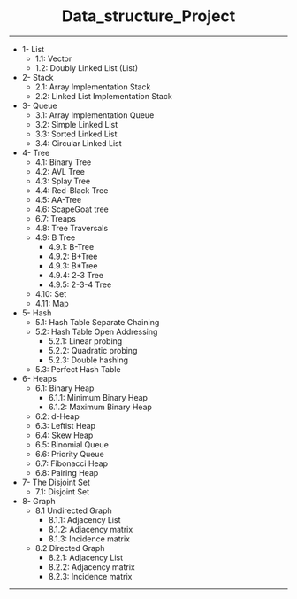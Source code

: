  # <center> **Data_structure_Project** </center>
-----------------------------------------------

- 1- List  
   - 1.1: Vector
   - 1.2: Doubly Linked List (List)
- 2- Stack 
   - 2.1: Array Implementation Stack
   - 2.2: Linked List Implementation Stack
- 3- Queue
   - 3.1: Array Implementation Queue
   - 3.2: Simple Linked List
   - 3.3: Sorted Linked List
   - 3.4: Circular Linked List
- 4- Tree  
   - 4.1: Binary Tree 
   - 4.2: AVL Tree  
   - 4.3: Splay Tree
   - 4.4: Red-Black Tree
   - 4.5: AA-Tree
   - 4.6: ScapeGoat tree 
   - 6.7: Treaps    
   - 4.8: Tree Traversals 
   - 4.9: B Tree
      - 4.9.1: B-Tree
      - 4.9.2: B+Tree
      - 4.9.3: B*Tree
      - 4.9.4: 2-3 Tree
      - 4.9.5: 2-3-4 Tree
   - 4.10: Set
   - 4.11: Map
- 5- Hash
   - 5.1: Hash Table Separate Chaining
   - 5.2: Hash Table Open Addressing
      - 5.2.1: Linear probing
      - 5.2.2: Quadratic probing
      - 5.2.3: Double hashing
   - 5.3: Perfect Hash Table
- 6- Heaps  
   - 6.1: Binary Heap  
      - 6.1.1: Minimum Binary Heap 
      - 6.1.2: Maximum Binary Heap
   - 6.2: d-Heap  
   - 6.3: Leftist Heap  
   - 6.4: Skew Heap 
   - 6.5: Binomial Queue
   - 6.6: Priority Queue
   - 6.7: Fibonacci Heap
   - 6.8: Pairing Heap
- 7- The Disjoint Set 
   - 7.1: Disjoint Set
- 8- Graph  
   - 8.1 Undirected Graph
      - 8.1.1: Adjacency List
      - 8.1.2: Adjacency matrix
      - 8.1.3: Incidence matrix
   - 8.2 Directed Graph
      - 8.2.1: Adjacency List
      - 8.2.2: Adjacency matrix
      - 8.2.3: Incidence matrix
----------------------------------------------




  
